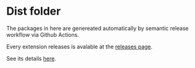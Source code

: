 # Dist folder

The packages in here are genereated automatically by semantic release workflow via Github Actions.

Every extension releases is avalable at the [releases page](https://github.com/lfilho/ddg-test-project/releases).

See its details [here](../.github/workflows/release.yml).
